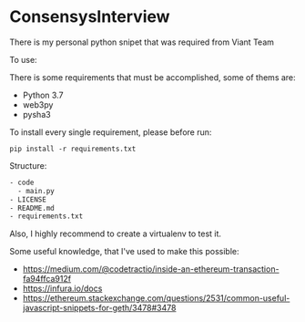 # ConsensysInterview
There is my personal python snipet that was required from Viant Team

To use:

There is some requirements that must be accomplished, some of thems are:

 * Python 3.7
 * web3py
 * pysha3
 
 To install every single requirement, please before run:
 
 `pip install -r requirements.txt` 
 
 Structure:
 ```bash
 - code
   - main.py
 - LICENSE
 - README.md
 - requirements.txt
 ```
 
 
 Also, I highly recommend to create a virtualenv to test it.
 
 Some useful knowledge, that I've used to make this possible:
 
 * https://medium.com/@codetractio/inside-an-ethereum-transaction-fa94ffca912f
 * https://infura.io/docs
 * https://ethereum.stackexchange.com/questions/2531/common-useful-javascript-snippets-for-geth/3478#3478
 
